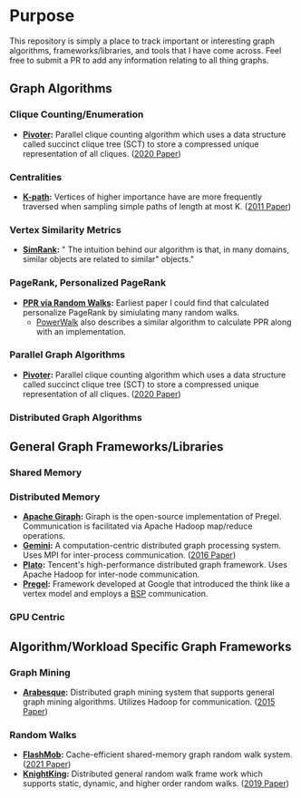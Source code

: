 # Purpose
This repository is simply a place to track important or interesting graph algorithms, frameworks/libraries, and tools that I have come across. Feel free to submit a PR to add any information relating to all thing graphs.  

## Graph Algorithms

### Clique Counting/Enumeration
+ **[Pivoter](https://github.com/sjain12/Pivoter):** Parallel clique counting algorithm which uses a data structure called succinct clique tree (SCT) to store a compressed unique representation of all cliques.
  ([2020 Paper](https://dl.acm.org/doi/abs/10.1145/3336191.3371839))

### Centralities
+ **[K-path](https://dl.acm.org/doi/abs/10.1145/1989656.1989657):** Vertices of higher importance have are more frequently traversed when sampling simple paths of length at most K.
  ([2011 Paper](https://dl.acm.org/doi/10.1145/1989656.1989657))

### Vertex Similarity Metrics
+ **[SimRank](https://dl.acm.org/doi/pdf/10.1145/775047.775126):** " The intuition behind our algorithm is that, in many domains, similar objects are related to similar" objects."

### PageRank, Personalized PageRank
+ **[PPR via Random Walks](https://www.tandfonline.com/doi/abs/10.1080/15427951.2005.10129104):** Earliest paper I could find that calculated personalize PageRank by      simiulating many random walks.
    - [PowerWalk](https://dl.acm.org/doi/pdf/10.1145/2983323.2983713) also describes a similar algorithm to calculate PPR along with an implementation.
  
### Parallel Graph Algorithms
+ **[Pivoter](https://github.com/sjain12/Pivoter):** Parallel clique counting algorithm which uses a data structure called succinct clique tree (SCT) to store a compressed unique representation of all cliques.
  ([2020 Paper](https://dl.acm.org/doi/abs/10.1145/3336191.3371839))

### Distributed Graph Algorithms


## General Graph Frameworks/Libraries
### Shared Memory

### Distributed Memory

+ **[Apache Giraph](https://giraph.apache.org/):** Giraph is the open-source implementation of Pregel. Communication is facilitated via Apache Hadoop map/reduce operations.
+ **[Gemini](https://github.com/thu-pacman/GeminiGraph):** A computation-centric distributed graph processing system. Uses MPI for inter-process communication.
  ([2016 Paper](https://www.usenix.org/conference/osdi16/technical-sessions/presentation/zhu))
+ **[Plato](https://github.com/Tencent/plato/):** Tencent's high-performance distributed graph framework. Uses Apache Hadoop for inter-node communication.
+ **[Pregel](https://dl.acm.org/doi/abs/10.1145/1807167.1807184):** Framework developed at Google that introduced the think like a vertex model and employs a [BSP](https://en.wikipedia.org/wiki/Bulk_synchronous_parallel) communication.

  
### GPU Centric

## Algorithm/Workload Specific Graph Frameworks

### Graph Mining
+ **[Arabesque](https://github.com/qcri/Arabesque):** Distributed graph mining system that supports general graph mining algorithms. Utilizes Hadoop for communication.
  ([2015 Paper](https://dl.acm.org/doi/abs/10.1145/2815400.2815410))
### Random Walks
+ **[FlashMob](https://github.com/flashmobwalk/flashmob):** Cache-efficient shared-memory graph random walk system.
  ([2021 Paper](https://github.com/flashmobwalk/flashmob/tree/sosp21-ae))
+ **[KnightKing](https://github.com/KnightKingWalk/KnightKing/):** Distributed general random walk frame work which supports static, dynamic, and higher order random walks.
  ([2019 Paper](https://github.com/KnightKingWalk/KnightKing/blob/master/resources/sosp2019_paper.pdf))


